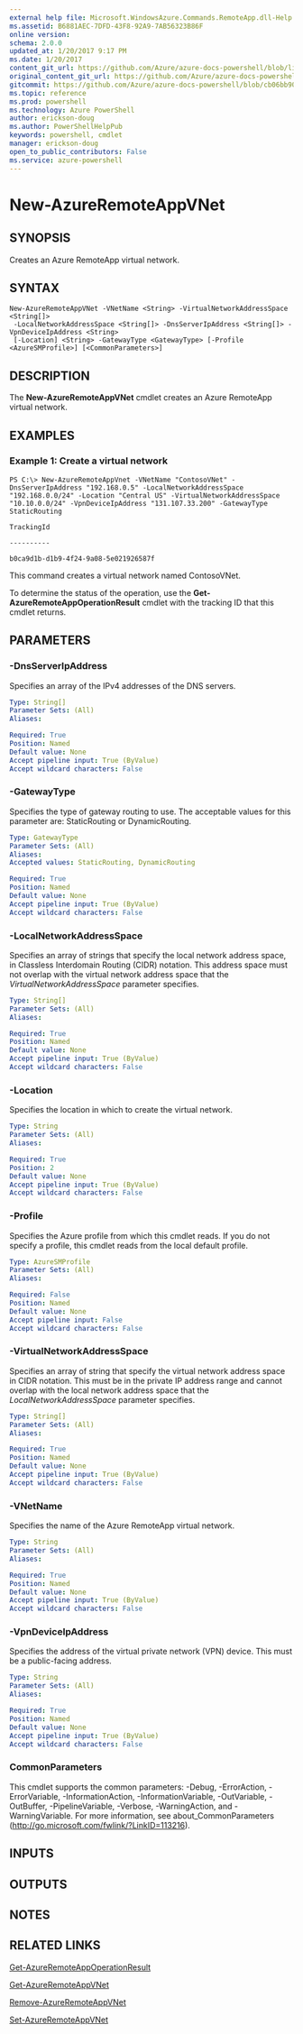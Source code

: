 ```yaml
---
external help file: Microsoft.WindowsAzure.Commands.RemoteApp.dll-Help.xml
ms.assetid: B6881AEC-7DFD-43F8-92A9-7AB56323B86F
online version: 
schema: 2.0.0
updated_at: 1/20/2017 9:17 PM
ms.date: 1/20/2017
content_git_url: https://github.com/Azure/azure-docs-powershell/blob/live/azureps-cmdlets-docs/ServiceManagement/Azure.RemoteApp/v3.4.0/New-AzureRemoteAppVNet.md
original_content_git_url: https://github.com/Azure/azure-docs-powershell/blob/live/azureps-cmdlets-docs/ServiceManagement/Azure.RemoteApp/v3.4.0/New-AzureRemoteAppVNet.md
gitcommit: https://github.com/Azure/azure-docs-powershell/blob/cb06bb906911a2a2e1f57adbafe0c0c97a0b205b/azureps-cmdlets-docs/ServiceManagement/Azure.RemoteApp/v3.4.0/New-AzureRemoteAppVNet.md
ms.topic: reference
ms.prod: powershell
ms.technology: Azure PowerShell
author: erickson-doug
ms.author: PowerShellHelpPub
keywords: powershell, cmdlet
manager: erickson-doug
open_to_public_contributors: False
ms.service: azure-powershell
---
```


# New-AzureRemoteAppVNet

## SYNOPSIS
Creates an Azure RemoteApp virtual network.

## SYNTAX

```
New-AzureRemoteAppVNet -VNetName <String> -VirtualNetworkAddressSpace <String[]>
 -LocalNetworkAddressSpace <String[]> -DnsServerIpAddress <String[]> -VpnDeviceIpAddress <String>
 [-Location] <String> -GatewayType <GatewayType> [-Profile <AzureSMProfile>] [<CommonParameters>]
```

## DESCRIPTION
The **New-AzureRemoteAppVNet** cmdlet creates an Azure RemoteApp virtual network.

## EXAMPLES

### Example 1: Create a virtual network
```
PS C:\> New-AzureRemoteAppVnet -VNetName "ContosoVNet" -DnsServerIpAddress "192.168.0.5" -LocalNetworkAddressSpace "192.168.0.0/24" -Location "Central US" -VirtualNetworkAddressSpace "10.10.0.0/24" -VpnDeviceIpAddress "131.107.33.200" -GatewayType StaticRouting

TrackingId

----------

b0ca9d1b-d1b9-4f24-9a08-5e021926587f
```

This command creates a virtual network named ContosoVNet.

To determine the status of the operation, use the **Get-AzureRemoteAppOperationResult** cmdlet with the tracking ID that this cmdlet returns.

## PARAMETERS

### -DnsServerIpAddress
Specifies an array of the IPv4 addresses of the DNS servers.

```yaml
Type: String[]
Parameter Sets: (All)
Aliases: 

Required: True
Position: Named
Default value: None
Accept pipeline input: True (ByValue)
Accept wildcard characters: False
```

### -GatewayType
Specifies the type of gateway routing to use.
The acceptable values for this parameter are:  StaticRouting or DynamicRouting.

```yaml
Type: GatewayType
Parameter Sets: (All)
Aliases: 
Accepted values: StaticRouting, DynamicRouting

Required: True
Position: Named
Default value: None
Accept pipeline input: True (ByValue)
Accept wildcard characters: False
```

### -LocalNetworkAddressSpace
Specifies an array of strings that specify the local network address space, in Classless Interdomain Routing (CIDR) notation.
This address space must not overlap with the virtual network address space that the *VirtualNetworkAddressSpace* parameter specifies.

```yaml
Type: String[]
Parameter Sets: (All)
Aliases: 

Required: True
Position: Named
Default value: None
Accept pipeline input: True (ByValue)
Accept wildcard characters: False
```

### -Location
Specifies the location in which to create the virtual network.

```yaml
Type: String
Parameter Sets: (All)
Aliases: 

Required: True
Position: 2
Default value: None
Accept pipeline input: True (ByValue)
Accept wildcard characters: False
```

### -Profile
Specifies the Azure profile from which this cmdlet reads.
If you do not specify a profile, this cmdlet reads from the local default profile.

```yaml
Type: AzureSMProfile
Parameter Sets: (All)
Aliases: 

Required: False
Position: Named
Default value: None
Accept pipeline input: False
Accept wildcard characters: False
```

### -VirtualNetworkAddressSpace
Specifies an array of string that specify the virtual network address space in CIDR notation.
This must be in the private IP address range and cannot overlap with the local network address space that the *LocalNetworkAddressSpace* parameter specifies.

```yaml
Type: String[]
Parameter Sets: (All)
Aliases: 

Required: True
Position: Named
Default value: None
Accept pipeline input: True (ByValue)
Accept wildcard characters: False
```

### -VNetName
Specifies the name of the Azure RemoteApp virtual network.

```yaml
Type: String
Parameter Sets: (All)
Aliases: 

Required: True
Position: Named
Default value: None
Accept pipeline input: True (ByValue)
Accept wildcard characters: False
```

### -VpnDeviceIpAddress
Specifies the address of the virtual private network (VPN) device.
This must be a public-facing address.

```yaml
Type: String
Parameter Sets: (All)
Aliases: 

Required: True
Position: Named
Default value: None
Accept pipeline input: True (ByValue)
Accept wildcard characters: False
```

### CommonParameters
This cmdlet supports the common parameters: -Debug, -ErrorAction, -ErrorVariable, -InformationAction, -InformationVariable, -OutVariable, -OutBuffer, -PipelineVariable, -Verbose, -WarningAction, and -WarningVariable. For more information, see about_CommonParameters (http://go.microsoft.com/fwlink/?LinkID=113216).

## INPUTS

## OUTPUTS

## NOTES

## RELATED LINKS

[Get-AzureRemoteAppOperationResult](xref:ServiceManagement/Azure.RemoteApp/v3.4.0/Get-AzureRemoteAppOperationResult.md)

[Get-AzureRemoteAppVNet](xref:ServiceManagement/Azure.RemoteApp/v3.4.0/Get-AzureRemoteAppVNet.md)

[Remove-AzureRemoteAppVNet](xref:ServiceManagement/Azure.RemoteApp/v3.4.0/Remove-AzureRemoteAppVNet.md)

[Set-AzureRemoteAppVNet](xref:ServiceManagement/Azure.RemoteApp/v3.4.0/Set-AzureRemoteAppVNet.md)


